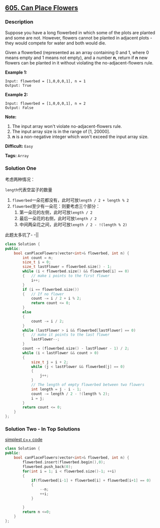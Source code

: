 ## [605. Can Place Flowers](https://leetcode.com/problems/can-place-flowers/#/description)

### Description

Suppose you have a long flowerbed in which some of the plots are planted and some are not. However, flowers cannot be planted in adjacent plots - they would compete for water and both would die.

Given a flowerbed (represented as an array containing 0 and 1, where 0 means empty and 1 means not empty), and a number **n**, return if **n** new flowers can be planted in it without violating the no-adjacent-flowers rule.

**Example 1:**

```
Input: flowerbed = [1,0,0,0,1], n = 1
Output: True
```

**Example 2:**

```
Input: flowerbed = [1,0,0,0,1], n = 2
Output: False
```

**Note:**

1. The input array won't violate no-adjacent-flowers rule.
2. The input array size is in the range of [1, 20000].
3. **n** is a non-negative integer which won't exceed the input array size.

**Difficult:** `Easy`

**Tags:** `Array`

### Solution One

考虑两种情况：

`length`代表空盆子的数量

1. `flowerbed`一朵花都没有，此时可放`length / 2 + length % 2`
2. `flowerbed`至少有一朵花：则要考虑三个部分：
   1. 第一朵花的左侧，此时可放`length / 2`
   2. 最后一朵花的右侧，此时可放`length / 2`
   3. 中间两朵花之间，此时可放`length / 2 - !(length % 2)`

此题太多坑了- -||

```c++
class Solution {
public:
    bool canPlaceFlowers(vector<int>& flowerbed, int n) {
        int count = n;
        size_t i = 0;
        size_t lastFlower = flowerbed.size() - 1;
        while (i < flowerbed.size() && flowerbed[i] == 0)
        {	// make i points to the first flower
            i++;
        }
        if (i == flowerbed.size())
        {	// If no flower
            count -= i / 2 + i % 2;
            return count <= 0;
        }
        else
        {
            count -= i / 2;
        }
        while (lastFlower > i && flowerbed[lastFlower] == 0)
        {	// make it points to the last flower
            lastFlower--;
        }
        count -= (flowerbed.size() - lastFlower - 1) / 2;
        while (i < lastFlower && count > 0)
        {
            size_t j = i + 2;
            while (j < lastFlower && flowerbed[j] == 0)
            {
                j++;
            }
            // The length of empty flowerbed between two flowers
            int length = j - i - 1;
            count -= length / 2 - !(length % 2);
            i = j;
        }
        return count <= 0;
    }
};
```

### Solution Two - In Top Solutions

[simplest c++ code](https://discuss.leetcode.com/topic/91376/simplest-c-code)

```c++
class Solution {
public:
    bool canPlaceFlowers(vector<int>& flowerbed, int n) {
        flowerbed.insert(flowerbed.begin(),0);
        flowerbed.push_back(0);
        for(int i = 1; i < flowerbed.size()-1; ++i)
        {
            if(flowerbed[i-1] + flowerbed[i] + flowerbed[i+1] == 0)
            {
                --n;
                ++i;
            }

        }
        return n <=0;
    }
};
```

